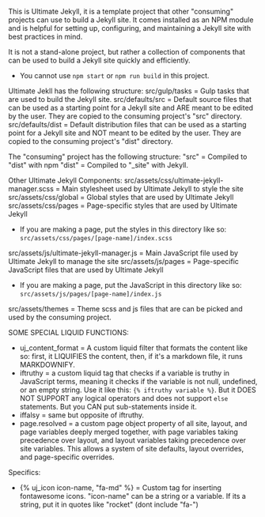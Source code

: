 This is Ultimate Jekyll, it is a template project that other "consuming" projects can use to build a Jekyll site. It comes installed as an NPM module and is helpful for setting up, configuring, and maintaining a Jekyll site with best practices in mind.

It is not a stand-alone project, but rather a collection of components that can be used to build a Jekyll site quickly and efficiently.
* You cannot use `npm start` or `npm run build` in this project.

Ultimate Jekll has the following structure:
src/gulp/tasks = Gulp tasks that are used to build the Jekyll site.
src/defaults/src = Default source files that can be used as a starting point for a Jekyll site and ARE meant to be edited by the user. They are copied to the consuming project's "src" directory.
src/defaults/dist = Default distribution files that can be used as a starting point for a Jekyll site and NOT meant to be edited by the user. They are copied to the consuming project's "dist" directory.

The "consuming" project has the following structure:
"src" = Compiled to "dist" with npm
"dist" = Compiled to "_site" with Jekyll.

Other Ultimate Jekyll Components:
src/assets/css/ultimate-jekyll-manager.scss = Main stylesheet used by Ultimate Jekyll to style the site
src/assets/css/global = Global styles that are used by Ultimate Jekyll
src/assets/css/pages = Page-specific styles that are used by Ultimate Jekyll
* If you are making a page, put the styles in this directory like so: `src/assets/css/pages/[page-name]/index.scss`

src/assets/js/ultimate-jekyll-manager.js = Main JavaScript file used by Ultimate Jekyll to manage the site
src/assets/js/pages = Page-specific JavaScript files that are used by Ultimate Jekyll
* If you are making a page, put the JavaScript in this directory like so: `src/assets/js/pages/[page-name]/index.js`

src/assets/themes = Theme scss and js files that are can be picked and used by the consuming project.


SOME SPECIAL LIQUID FUNCTIONS:
* uj_content_format = A custom liquid filter that formats the content like so: first, it LIQUIFIES the content, then, if it's a markdown file, it runs MARKDOWNIFY.
* iftruthy = a custom liquid tag that checks if a variable is truthy in JavaScript terms, meaning it checks if the variable is not null, undefined, or an empty string. Use it like this: `{% iftruthy variable %}`. But it DOES NOT SUPPORT any logical operators and does not support `else` statements. But you CAN put sub-statements inside it.
* iffalsy = same but opposite of iftruthy.
* page.resolved = a custom page object property of all site, layout, and page variables deeply merged together, with page variables taking precedence over layout, and layout variables taking precedence over site variables. This allows a system of site defaults, layout overrides, and page-specific overrides.

Specifics:
* {% uj_icon icon-name, "fa-md" %} = Custom tag for inserting fontawesome icons. "icon-name" can be a string or a variable. If its a string, put it in quotes like "rocket" (dont include "fa-")
